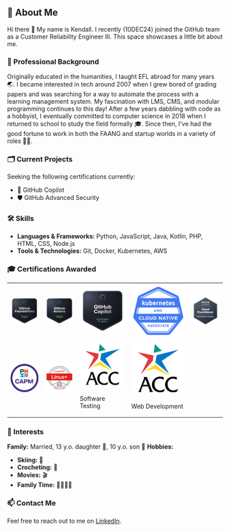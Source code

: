 ## 👤 About Me 
Hi there 👋
My name is Kendall. I recently (10DEC24) joined the GitHub team as a Customer Reliability Engineer III. This space showcases a little bit about me. 

### 💼 Professional Background
Originally educated in the humanities, I taught EFL abroad for many years 🌏. I became interested in tech around 2007 when I grew bored of grading papers and was searching for a way to automate the process with a learning management system. My fascination with LMS, CMS, and modular programming continues to this day! After a few years dabbling with code as a hobbyist, I eventually committed to computer science in 2018 when I returned to school to study the field formally 🎓. Since then, I've had the good fortune to work in both the FAANG and startup worlds in a variety of roles 🧑‍💻. 

### 🗂️ Current Projects
<!-- While onboarding, I made this amazing Octocat:

![octocat-1733936653588](https://github.com/user-attachments/assets/3b95b3cc-6027-4bf1-a742-f8761baf8e97) -->
Seeking the following certifications currently:
- 🤖 GitHub Copilot
- 🛡️ GitHub Advanced Security


### 🛠️ Skills
- **Languages & Frameworks:** Python, JavaScript, Java, Kotlin, PHP, HTML, CSS, Node.js
- **Tools & Technologies:** Git, Docker, Kubernetes, AWS

### 🎓 Certifications Awarded
<table>
    <tr>
        <td>
            <img src="gh-foundations.png" alt="gh-foundations" width="200" />
        </td>
        <td>
            <img src="actions.png" alt="actions" width="200" />
        </td>
        <td>
            <img src="copilot.png" alt="copilot" width="200" />
        </td>
        <td>
            <img src="kcna.png" alt="kcna" width="200" />
        </td>
        <td>
            <img src="ccp.png" alt="ccp" width="200"/>
        </td>
    </tr>
    <tr>
        <td>
            <img src="capm.png" alt="capm" width="200"/>
        </td>
        <td>
            <img src="linux.png" alt="linux" width="200"/>
        </td>
        <td>
            <img src="acc.png" alt="acc" width="200"/>
            <p>Software Testing<p>
        </td>
        <td>
            <img src="acc.png" alt="acc" width="200"/>
            <p>Web Development<p>
        </td>
    </tr>
</table>

### 🌱 Interests
**Family:** Married, 13 y.o. daughter 👧, 10 y.o. son 👦
**Hobbies:**
- **Skiing:** 🎿
- **Crocheting:** 🧶
- **Movies:** 🎬
- **Family Time:** 👨‍👩‍👧‍👦

### 📫 Contact Me
Feel free to reach out to me on [LinkedIn](https://linkedin.com/in/krshearman).

